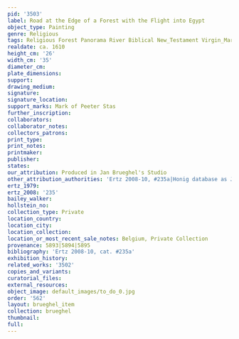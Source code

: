 ```yaml
---
pid: '3503'
label: Road at the Edge of a Forest with the Flight into Egypt
object_type: Painting
genre: Religious
tags: Religious Forest Panorama River Biblical New_Testament Virgin_Mary History Landscape
realdate: ca. 1610
height_cm: '26'
width_cm: '35'
diameter_cm: 
plate_dimensions: 
support: 
drawing_medium: 
signature: 
signature_location: 
support_marks: Mark of Peeter Stas
further_inscription: 
collaborators: 
collaborator_notes: 
collectors_patrons: 
print_type: 
print_notes: 
printmaker: 
publisher: 
states: 
our_attribution: Produced in Jan Brueghel's Studio
other_attribution_authorities: 'Ertz 2008-10, #235a|Honig database as Jan and studio'
ertz_1979: 
ertz_2008: '235'
bailey_walker: 
hollstein_no: 
collection_type: Private
location_country: 
location_city: 
location_collection: 
location_or_most_recent_sale_notes: Belgium, Private Collection
provenance: 5893|5894|5895
bibliography: 'Ertz 2008-10, cat. #235a'
exhibition_history: 
related_works: '3502'
copies_and_variants: 
curatorial_files: 
external_resources: 
object_image: default_images/to_do_0.jpg
order: '562'
layout: brueghel_item
collection: brueghel
thumbnail: 
full: 
---
```

